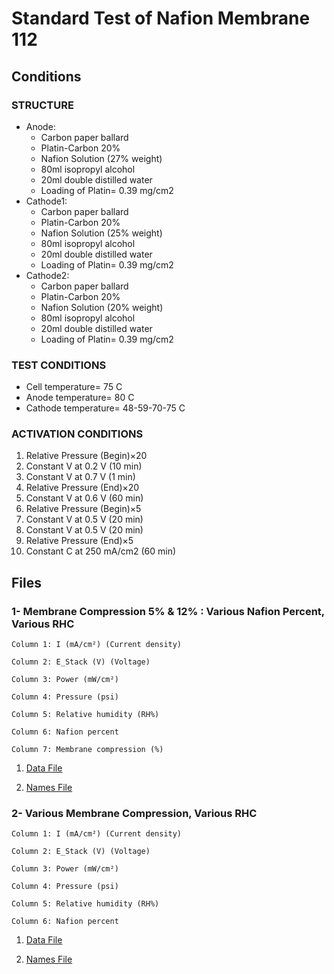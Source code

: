 # Standard Test of Nafion Membrane 112

## Conditions

### STRUCTURE
- Anode: 
	- Carbon paper ballard
	- Platin-Carbon 20% 
	- Nafion Solution (27% weight)
	- 80ml isopropyl alcohol
	- 20ml double distilled water 
	- Loading of Platin= 0.39 mg/cm2
- Cathode1: 
	- Carbon paper ballard
	- Platin-Carbon 20%
	- Nafion Solution (25% weight)
	- 80ml isopropyl alcohol
	- 20ml double distilled water
	- Loading of Platin= 0.39 mg/cm2
- Cathode2:
	- Carbon paper ballard
	- Platin-Carbon 20%
	- Nafion Solution (20% weight)
	- 80ml isopropyl alcohol
	- 20ml double distilled water 
	- Loading of Platin= 0.39 mg/cm2

### TEST CONDITIONS
- Cell temperature= 75 C
- Anode temperature= 80 C
- Cathode temperature= 48-59-70-75 C

### ACTIVATION CONDITIONS
1. Relative Pressure (Begin)×20
2. Constant V at 0.2 V (10 min)
3. Constant V at 0.7 V (1 min)
4. Relative Pressure (End)×20
5. Constant V at 0.6 V (60 min)
6. Relative Pressure (Begin)×5
7. Constant V at 0.5 V (20 min)
8. Constant V at 0.5 V (20 min)
9. Relative Pressure (End)×5
10. Constant C at 250 mA/cm2 (60 min)

## Files

### 1- Membrane Compression 5% & 12% : Various Nafion Percent, Various RHC			

```
Column 1: I (mA/cm²) (Current density)

Column 2: E_Stack (V) (Voltage)

Column 3: Power (mW/cm²)

Column 4: Pressure (psi) 

Column 5: Relative humidity (RH%)

Column 6: Nafion percent

Column 7: Membrane compression (%)
```			
	

1. [Data File](1.csv)		

2. [Names File](1.names)


### 2- Various Membrane Compression, Various RHC


```
Column 1: I (mA/cm²) (Current density)

Column 2: E_Stack (V) (Voltage)

Column 3: Power (mW/cm²)

Column 4: Pressure (psi) 

Column 5: Relative humidity (RH%) 

Column 6: Nafion percent
```

1. [Data File](2.csv)		

2. [Names File](2.names)
